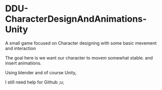 # DDU-CharacterDesignAndAnimations-Unity
A small game focused on Character designing with some basic mevement and interaction

The goal here is we want our character to movem somewhat stable. and insert animations.

Using blender and of course Unity,

I still need help for Github ;u;
